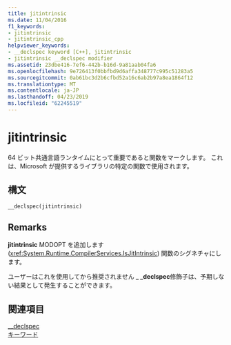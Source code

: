 ```yaml
---
title: jitintrinsic
ms.date: 11/04/2016
f1_keywords:
- jitintrinsic
- jitintrinsic_cpp
helpviewer_keywords:
- __declspec keyword [C++], jitintrinsic
- jitintrinsic __declspec modifier
ms.assetid: 23dbe416-7ef6-442b-b16d-9a81aab04fa6
ms.openlocfilehash: 9e726413f0bbfbd9d6affa348777c995c51283a5
ms.sourcegitcommit: 0ab61bc3d2b6cfbd52a16c6ab2b97a8ea1864f12
ms.translationtype: MT
ms.contentlocale: ja-JP
ms.lasthandoff: 04/23/2019
ms.locfileid: "62245519"
---
```

# <a name="jitintrinsic"></a>jitintrinsic

64 ビット共通言語ランタイムにとって重要であると関数をマークします。 これは、Microsoft が提供するライブラリの特定の関数で使用されます。

## <a name="syntax"></a>構文

```
__declspec(jitintrinsic)
```

## <a name="remarks"></a>Remarks

**jitintrinsic** MODOPT を追加します (<xref:System.Runtime.CompilerServices.IsJitIntrinsic>) 関数のシグネチャにします。

ユーザーはこれを使用してから推奨されません **_ _declspec**修飾子は、予期しない結果として発生することができます。

## <a name="see-also"></a>関連項目

[__declspec](../cpp/declspec.md)<br/>
[キーワード](../cpp/keywords-cpp.md)